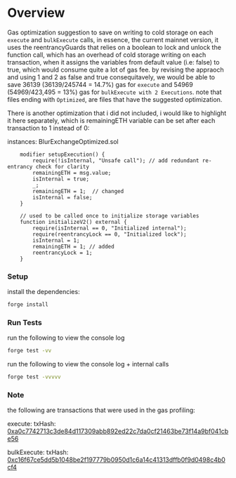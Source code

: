 # Overview 
Gas optimization suggestion to save on writing to cold storage on each `execute` and `bulkExecute` calls, in essence, the current mainnet version, it uses the reentrancyGuards that relies on a boolean to lock and unlock the function call, which has an overhead of cold storage writing on each transaction, when it assigns the variables from default value (i.e: false) to true, which would consume quite a lot of gas fee. by revising the appraoch and using 1 and 2 as false and true consequitavely, we would be able to save 36139 (36139/245744 = 14.7%) gas for `execute` and 54969 (54969/423,495 = 13%) gas for `bulkExecute with 2 Executions`. note that files ending with `Optimized`, are files that have the suggested optimization.

There is another optimization that i did not included, i would like to highlight it here separately, which is remainingETH variable can be set after each transaction to 1 instead of 0:

instances:
BlurExchangeOptimized.sol
```solidity
    modifier setupExecution() {
        require(!isInternal, "Unsafe call"); // add redundant re-entrancy check for clarity
        remainingETH = msg.value;
        isInternal = true;
        _;
        remainingETH = 1;  // changed
        isInternal = false;
    }
    
    // used to be called once to initialize storage variables
    function initializeV2() external {
        require(isInternal == 0, "Initialized internal");
        require(reentrancyLock == 0, "Initialized lock");
        isInternal = 1;
        remainingETH = 1; // added
        reentrancyLock = 1;
    }
```

### Setup

install the dependencies:
```sh
forge install
```

### Run Tests

run the following to view the console log
```sh
forge test -vv
```

run the following to view the console log + internal calls
```sh
forge test -vvvvv
```

### Note

the following are transactions that were used in the gas profiling:

execute:
txHash: [0xa0c7742713c3de84d117309abb892ed22c7da0cf21463be73f14a9bf041cbe56](https://etherscan.io/tx/0xa0c7742713c3de84d117309abb892ed22c7da0cf21463be73f14a9bf041cbe56)

bulkExecute:
txHash: [0xc16f67ce5dd5b1048be2f197779b0950d1c6a14c41313dffb0f9d0498c4b0cf4](https://etherscan.io/tx/0xc16f67ce5dd5b1048be2f197779b0950d1c6a14c41313dffb0f9d0498c4b0cf4)
